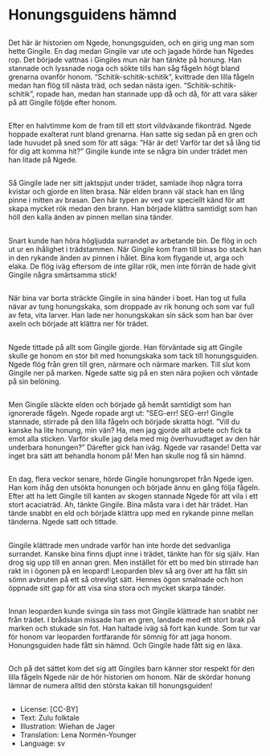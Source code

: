 # Honungsguidens hämnd

##
Det här är historien om Ngede, honungsguiden, och en girig ung man som hette Gingile. En dag medan Gingile var ute och jagade hörde han Ngedes rop. Det började vattnas i Gingiles mun när han tänkte på honung. Han stannade och lyssnade noga och sökte tills han såg fågeln högt bland grenarna ovanför honom. “Schitik-schitik-schitik”, kvittrade den lilla fågeln medan han flög till nästa träd, och sedan nästa igen. “Schitik-schitik-schitik”, ropade han, medan han stannade upp då och då, för att vara säker på att Gingile följde efter honom.

##
Efter en halvtimme kom de fram till ett stort vildväxande fikonträd. Ngede hoppade exalterat runt bland grenarna. Han satte sig sedan på en gren och lade huvudet på sned som för att säga: ”Här är det! Varför tar det så lång tid för dig att komma hit?” Gingile kunde inte se några bin under trädet men han litade på Ngede.

##
Så Gingile lade ner sitt jaktspjut under trädet, samlade ihop några torra kvistar och gjorde en liten brasa. När elden brann väl stack han en lång pinne i mitten av brasan. Den här typen av ved var speciellt känd för att skapa mycket rök medan den brann. Han började klättra samtidigt som han höll den kalla änden av pinnen mellan sina tänder.

##
Snart kunde han höra högljudda surrandet av arbetande bin. De flög in och ut ur en ihålighet i trädstammen. När Gingile kom fram till binas bo stack han in den rykande änden av pinnen i hålet. Bina kom flygande ut, arga och elaka. De flög iväg eftersom de inte gillar rök, men inte förrän de hade givit Gingile några smärtsamma stick!

##
När bina var borta sträckte Gingile in sina händer i boet. Han tog ut fulla nävar av tung honungskaka, som droppade av rik honung och som var full av feta, vita larver. Han lade ner honungskakan sin säck som han bar över axeln och började att klättra ner för trädet.

##
Ngede tittade på allt som Gingile gjorde. Han förväntade sig att Gingile skulle ge honom en stor bit med honungskaka som tack till honungsguiden. Ngede flög från gren till gren, närmare och närmare marken. Till slut kom Gingile ner på marken. Ngede satte sig på en sten nära pojken och väntade på sin belöning.

##
Men Gingile släckte elden och började gå hemåt samtidigt som han ignorerade fågeln. Ngede ropade argt ut: ”SEG-err! SEG-err! Gingile stannade, stirrade på den lilla fågeln och började skratta högt. ”Vill du kanske ha lite honung, min vän? Ha, men jag gjorde allt arbete och fick ta emot alla sticken. Varför skulle jag dela med mig överhuvudtaget av den här underbara honungen?” Därefter gick han iväg. Ngede var rasande! Detta var inget bra sätt att behandla honom på! Men han skulle nog få sin hämnd.

##
En dag, flera veckor senare, hörde Gingile honungsropet från Ngede igen. Han kom ihåg den utsökta honungen och började ännu en gång följa fågeln. Efter att ha lett Gingile till kanten av skogen stannade Ngede för att vila i ett stort acaciaträd. Ah, tänkte Gingile. Bina måsta vara i det här trädet. Han tände snabbt en eld och började klättra upp med en rykande pinne mellan tänderna. Ngede satt och tittade.

##
Gingile klättrade men undrade varför han inte horde det sedvanliga surrandet. Kanske bina finns djupt inne i trädet, tänkte han för sig själv. Han drog sig upp till en annan gren. Men instället för ett bo med bin stirrade han rakt in i ögonen på en leopard! Leoparden blev så arg över att ha fått sin sömn avbruten på ett så otrevligt sätt. Hennes ögon smalnade och hon öppnade sitt gap för att visa sina stora och mycket skarpa tänder.

##
Innan leoparden kunde svinga sin tass mot Gingile klättrade han snabbt ner från trädet. I brådskan missade han en gren, landade med ett stort brak på marken och stukade sin fot. Han haltade iväg så fort kan kunde. Som tur var för honom var leoparden fortfarande för sömnig för att jaga honom. Honungsguiden hade fått sin hämnd. Och Gingile hade fått sig en läxa.

##
Och på det sättet kom det sig att Gingiles barn känner stor respekt för den lilla fågeln Ngede när de hör historien om honom. När de skördar honung lämnar de numera alltid den största kakan till honungsguiden!

##
* License: [CC-BY]
* Text: Zulu folktale
* Illustration: Wiehan de Jager
* Translation: Lena Normén-Younger
* Language: sv
